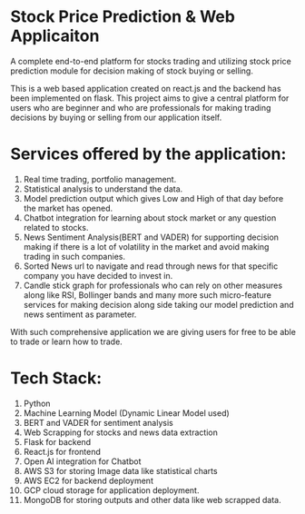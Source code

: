 # Stock Price Prediction & Web Applicaiton
A complete end-to-end platform for stocks trading and utilizing stock price prediction module for decision making of stock buying or selling.

This is a web based application created on react.js and the backend has been implemented on flask. This project aims to give a central platform for users who are beginner and who are professionals for making trading decisions by buying or selling from our application itself. 

# Services offered by the application: 
1. Real time trading, portfolio management.
2. Statistical analysis to understand the data.
3. Model prediction output which gives Low and High of that day before the market has opened.
4. Chatbot integration for learning about stock market or any question related to stocks.
5. News Sentiment Analysis(BERT and VADER) for supporting decision making if there is a lot of volatility in the market and avoid making trading in such companies.
6. Sorted News url to navigate and read through news for that specific company you have decided to invest in.
7. Candle stick graph for professionals who can rely on other measures along like RSI, Bollinger bands and many more such micro-feature services for making decision along side taking our model prediction and news sentiment as parameter.

With such comprehensive application we are giving users for free to be able to trade or learn how to trade.

# Tech Stack:
1. Python
2. Machine Learning Model (Dynamic Linear Model used)
3. BERT and VADER for sentiment analysis
4. Web Scrapping for stocks and news data extraction
5. Flask for backend
6. React.js for frontend
7. Open AI integration for Chatbot
8. AWS S3 for storing Image data like statistical charts
9. AWS EC2 for backend deployment
10. GCP cloud storage for application deployment.
11. MongoDB for storing outputs and other data like web scrapped data.
